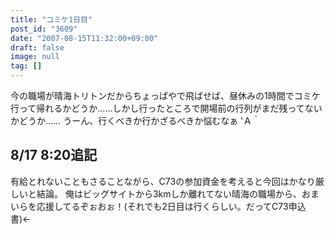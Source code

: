 ```yaml
---
title: "コミケ1日目"
post_id: "3609"
date: "2007-08-15T11:32:00+09:00"
draft: false
image: null
tag: []
---
```



今の職場が晴海トリトンだからちょっぱやで飛ばせば、昼休みの1時間でコミケ行って帰れるかどうか……しかし行ったところで開場前の行列がまだ残ってないかどうか…… うーん、行くべきか行かざるべきか悩むなぁ 'Ａ｀
## 8/17 8:20追記
有給とれないこともさることながら、C73の参加資金を考えると今回はかなり厳しいと結論。 俺はビッグサイトから3kmしか離れてない晴海の職場から、おまいらを応援してるぞぉおぉ！(それでも2日目は行くらしい。だってC73申込書)←
